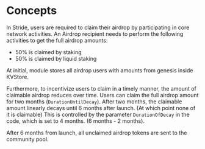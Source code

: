 <!--
order: 1
-->

# Concepts

In Stride, users are required to claim their airdrop by participating in core network activities. An Airdrop recipient needs to perform the following activities to get the full airdrop amounts:

* 50% is claimed by staking
* 50% is claimed by liquid staking

At initial, module stores all airdrop users with amounts from genesis inside KVStore.

Furthermore, to incentivize users to claim in a timely manner, the amount of claimable airdrop reduces over time. Users can claim the full airdrop amount for two months (`DurationUntilDecay`).
After two months, the claimable amount linearly decays until 6 months after launch. (At which point none of it is claimable) This is controlled by the parameter `DurationOfDecay` in the code, which is set to 4 months. (6 months - 2 months).

After 6 months from launch, all unclaimed airdrop tokens are sent to the community pool.
